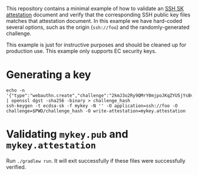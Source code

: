 This repository contains a minimal example of how to validate an [SSH SK attestation](https://github.com/openssh/openssh-portable/blob/master/PROTOCOL.u2f)
document and verify that the corresponding SSH public key files matches that attestation document. In this example we
have hard-coded several options, such as the origin (`ssh://foo`) and the randomly-generated challenge.

This example is just for instructive purposes and should be cleaned up for production use. This example only supports
EC security keys.

# Generating a key

```
echo -n '{"type":"webauthn.create","challenge":"2kmJ3o2Ry9QMrY0mjpoJKqZYU5jYsBv4SDqFTkbiOrQ","origin":"ssh://foo"}' | openssl dgst -sha256 -binary > challenge_hash
ssh-keygen -t ecdsa-sk -f mykey -N '' -O application=ssh://foo -O challenge=$PWD/challenge_hash -O write-attestation=mykey.attestation
```

# Validating `mykey.pub` and `mykey.attestation`

Run `./gradlew run`. It will exit successfully if these files were successfully verified.
